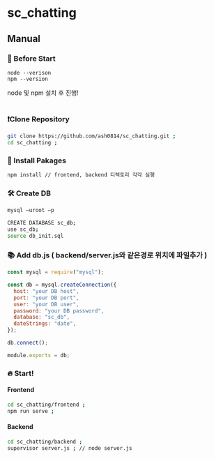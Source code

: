 # sc_chatting

## Manual

### 🤖 Before Start

```shell
node --verison
npm --version
```

node 및 npm 설치 후 진행!
<br>
<br>

### ❗️Clone Repository

```bash
git clone https://github.com/ash0814/sc_chatting.git ;
cd sc_chatting ;
```

### 📩 Install Pakages

```bash
npm install // frontend, backend 디렉토리 각각 실행
```

### 🛠️ Create DB

```bash
mysql –uroot –p

CREATE DATABASE sc_db;
use sc_db;
source db_init.sql
```

### 📚 Add db.js ( backend/server.js와 같은경로 위치에 파일추가 )

```js
const mysql = require("mysql");

const db = mysql.createConnection({
  host: "your DB host",
  port: "your DB port",
  user: "your DB user",
  password: "your DB password",
  database: "sc_db",
  dateStrings: "date",
});

db.connect();

module.exports = db;
```

### 🔥 Start!

#### Frontend

```bash
cd sc_chatting/frontend ;
npm run serve ;
```

#### Backend

```bash
cd sc_chatting/backend ;
supervisor server.js ; // node server.js
```
